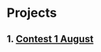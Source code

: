 # Projects

## 1. [Contest 1 August](https://gaurav-singh-panwar.github.io/AccioJob/Frontend-3/Contest-1/)



